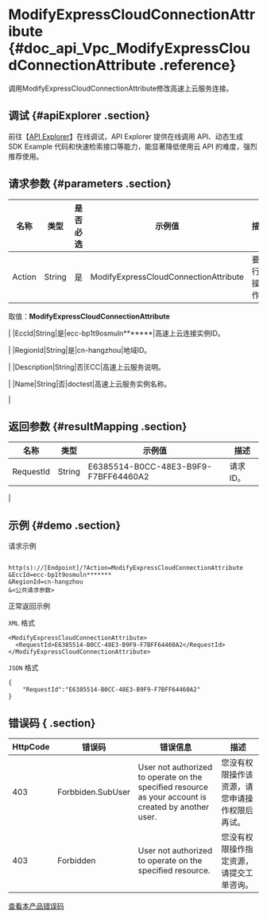 # ModifyExpressCloudConnectionAttribute {#doc_api_Vpc_ModifyExpressCloudConnectionAttribute .reference}

调用ModifyExpressCloudConnectionAttribute修改高速上云服务连接。

## 调试 {#apiExplorer .section}

前往【[API Explorer](https://api.aliyun.com/#product=Vpc&api=ModifyExpressCloudConnectionAttribute)】在线调试，API Explorer 提供在线调用 API、动态生成 SDK Example 代码和快速检索接口等能力，能显著降低使用云 API 的难度，强烈推荐使用。

## 请求参数 {#parameters .section}

|名称|类型|是否必选|示例值|描述|
|--|--|----|---|--|
|Action|String|是|ModifyExpressCloudConnectionAttribute|要执行的操作。

 取值：**ModifyExpressCloudConnectionAttribute**

 |
|EccId|String|是|ecc-bp1t9osmuln\*\*\*\*\*\*\*|高速上云连接实例ID。

 |
|RegionId|String|是|cn-hangzhou|地域ID。

 |
|Description|String|否|ECC|高速上云服务说明。

 |
|Name|String|否|doctest|高速上云服务实例名称。

 |

## 返回参数 {#resultMapping .section}

|名称|类型|示例值|描述|
|--|--|---|--|
|RequestId|String|E6385514-B0CC-48E3-B9F9-F7BFF64460A2|请求ID。

 |

## 示例 {#demo .section}

请求示例

``` {#request_demo}

http(s)://[Endpoint]/?Action=ModifyExpressCloudConnectionAttribute
&EccId=ecc-bp1t9osmuln*******
&RegionId=cn-hangzhou
&<公共请求参数>

```

正常返回示例

`XML` 格式

``` {#xml_return_success_demo}
<ModifyExpressCloudConnectionAttribute>
  <RequestId>E6385514-B0CC-48E3-B9F9-F7BFF64460A2</RequestId>
</ModifyExpressCloudConnectionAttribute>

```

`JSON` 格式

``` {#json_return_success_demo}
{
	"RequestId":"E6385514-B0CC-48E3-B9F9-F7BFF64460A2"
}
```

## 错误码 { .section}

|HttpCode|错误码|错误信息|描述|
|--------|---|----|--|
|403|Forbbiden.SubUser|User not authorized to operate on the specified resource as your account is created by another user.|您没有权限操作该资源，请您申请操作权限后再试。|
|403|Forbidden|User not authorized to operate on the specified resource.|您没有权限操作指定资源，请提交工单咨询。|

[查看本产品错误码](https://error-center.aliyun.com/status/product/Vpc)

